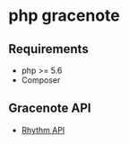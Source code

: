 php gracenote
=============

Requirements
------------
* php >= 5.6
* Composer

Gracenote API
-------------
* [Rhythm API](https://developer.gracenote.com/ja/rhythm-api)
